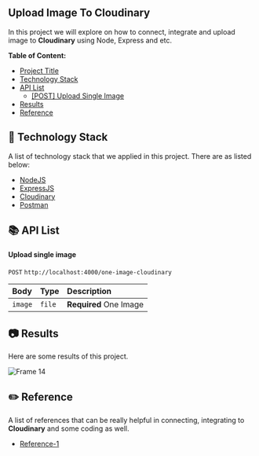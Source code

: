## Upload Image To Cloudinary
In this project we will explore on how to connect, integrate and upload image to **Cloudinary** using Node, Express and etc.


**Table of Content:**
- [Project Title](#upload-image-to-cloudinary)
- [Technology Stack](#-technology-stack)
- [API List](#-api-list)
  - [[POST] Upload Single Image](#upload-single-image)
- [Results](#-results) 
- [Reference](#%EF%B8%8F-reference) 

## 🚀 Technology Stack
A list of technology stack that we applied in this project. There are as listed below:
- [NodeJS](https://nodejs.org/en/)
- [ExpressJS](https://expressjs.com/)
- [Cloudinary](https://cloudinary.com/)
- [Postman](https://postman.com/)


## 📚 API List
#### Upload single image

`POST` `http://localhost:4000/one-image-cloudinary`

| Body | Type     | Description                |
| :-------- | :------- | :------------------------- |
| `image` | `file` | **Required** One Image |

## 📷 Results
Here are some results of this project.


![Frame 14](https://user-images.githubusercontent.com/92319348/196485724-c90e0e8f-c23b-450c-890a-2dea07607652.png)

## ✏️ Reference 
A list of references that can be really helpful in connecting, integrating to **Cloudinary** and some coding as well.
- [Reference-1](https://www.topcoder.com/thrive/articles/using-cloudinary-for-image-storage-with-express)
